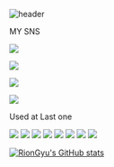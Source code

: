 
![header](https://capsule-render.vercel.app/api?type=wave&color=auto&height=300&section=header&text=welcome%20render&fontSize=90)

MY SNS

 <a href="클릭시 이동할 링크" target="_blank"><img src="https://img.shields.io/badge/문자-색코드?style=flat-square&logo=이미지 이름&logoColor=white"/></a>

 
 <a href="클릭시 이동할 링크" target="_blank"><img src="https://img.shields.io/badge/문자-색코드?style=flat-square&logo=이미지 이름&logoColor=white"/></a>

 
 <a href="클릭시 이동할 링크" target="_blank"><img src="https://img.shields.io/badge/문자-색코드?style=flat-square&logo=이미지 이름&logoColor=white"/></a>

 
 <a href="클릭시 이동할 링크" target="_blank"><img src="https://img.shields.io/badge/문자-색코드?style=flat-square&logo=이미지 이름&logoColor=white"/></a>



Used at Last one

 <img src="https://img.shields.io/badge/java-orange?logo=java&style=for-the-badge&logoColor=black">

 <img src="https://img.shields.io/badge/javascript-blue?logo=javascript&style=for-the-badge&logoColor=yellow">

 <img src="https://img.shields.io/badge/react-black?logo=react&style=for-the-badge&logoColor=blue">

 <img src="https://img.shields.io/badge/python-blue?logo=python&style=for-the-badge&logoColor=yellow">



 <img src="https://img.shields.io/badge/jquery-blue?style=for-the-badge&logo=jquery&logoColor=black">

 <img src="https://img.shields.io/badge/springboot-green?style=for-the-badge&logo=springboot&logoColor=white">

 <img src="https://img.shields.io/badge/mysql-blue?logo=mysql&style=for-the-badge&logoColor=white">

 <img src="https://img.shields.io/badge/postgresql-grey?logo=postgresql&style=for-the-badge&logoColor=white">

 [![RionGyu's GitHub stats](https://github-readme-stats.vercel.app/api?username=RionGyu)](https://github.com/anuraghazra/github-readme-stats)
<!--
**coderGyu/coderGyu** is a ✨ _special_ ✨ repository because its `README.md` (this file) appears on your GitHub profile.
![RionGyu's github stats](https://github-readme-stats.vercel.app/api?username=RionGyu&show_icons=true)
Here are some ideas to get you started:

- 🔭 I’m currently working on ...
- 🌱 I’m currently learning ...
- 👯 I’m looking to collaborate on ...
- 🤔 I’m looking for help with ...
- 💬 Ask me about ...
- 📫 How to reach me: ...
- 😄 Pronouns: ...
- ⚡ Fun fact: ...
-->
